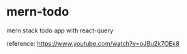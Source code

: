 # mern-todo
mern stack todo app with react-query

reference: https://www.youtube.com/watch?v=oJBu2k7OEk8
